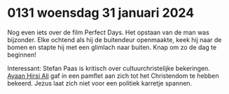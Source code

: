 # 0131 woensdag 31 januari 2024
Nog even iets over de film Perfect Days. Het opstaan van de man was bijzonder. Elke ochtend als hij de buitendeur openmaakte, keek hij naar de bomen en stapte hij met een glimlach naar buiten. Knap om zo de dag te beginnen!

Interessant: Stefan Paas is kritisch over cultuurchristelijke bekeringen. [Ayaan Hirsi Ali](https://unherd.com/2023/11/why-i-am-now-a-christian/) gaf in een pamflet aan zich tot het Christendom te hebben bekeerd. Jezus laat zich niet voor een politiek karretje spannen.

